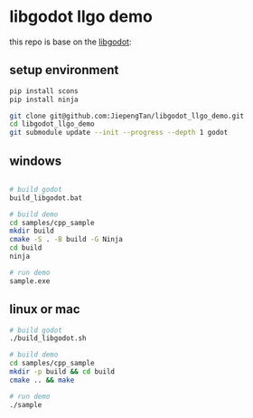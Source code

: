 # libgodot llgo demo

this repo is base on the [libgodot](https://github.com/migeran/libgodot_project): 
## setup environment

```bash
pip install scons
pip install ninja 

git clone git@github.com:JiepengTan/libgodot_llgo_demo.git
cd libgodot_llgo_demo
git submodule update --init --progress --depth 1 godot
```

## windows
```bash

# build godot
build_libgodot.bat

# build demo
cd samples/cpp_sample
mkdir build
cmake -S . -B build -G Ninja
cd build
ninja

# run demo
sample.exe
```

## linux or mac
```bash
# build godot
./build_libgodot.sh

# build demo
cd samples/cpp_sample
mkdir -p build && cd build
cmake .. && make

# run demo
./sample
```


